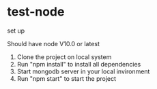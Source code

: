 # test-node

set up

Should have node V10.0 or latest

1. Clone the project on local system
2. Run "npm install" to install all dependencies
3. Start mongodb server in your local invironment
4. Run "npm start" to start the project
